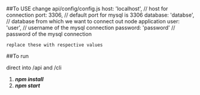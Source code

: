##To USE
change api/config/config.js
    host: 'localhost', // host for connection
    port: 3306, // default port for mysql is 3306
    database: 'databse', // database from which we want to connect out node application
    user: 'user', // username of the mysql connection
    password: 'password' // password of the mysql connection

    replace these with respective values

##To run

direct into /api and /cli
1. ***npm install***
2. ***npm start***
